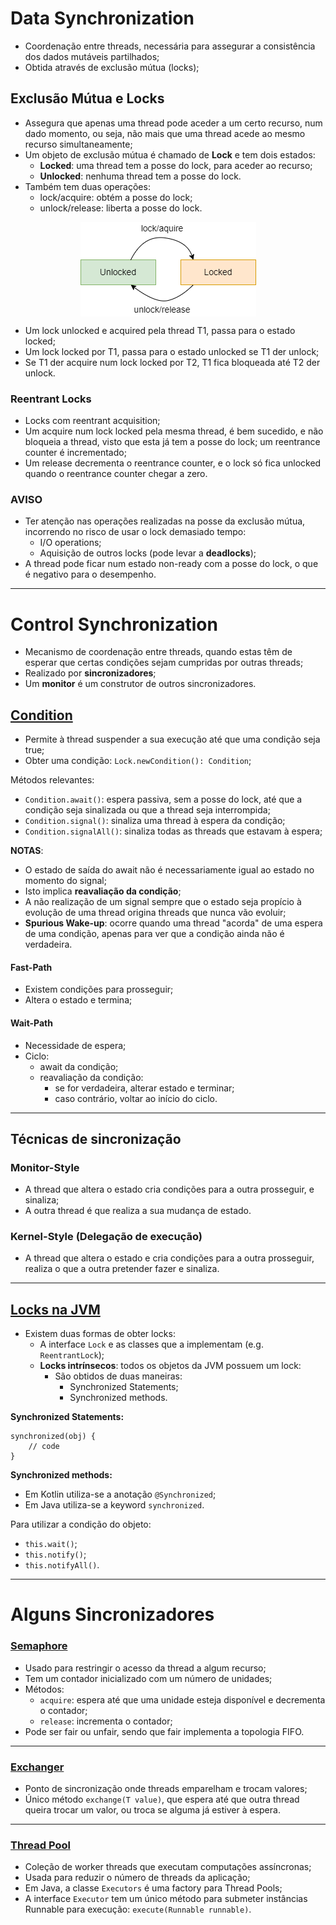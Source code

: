 # Data Synchronization

* Coordenação entre threads, necessária para assegurar a consistência dos dados mutáveis partilhados;
* Obtida através de exclusão mútua (locks);

## Exclusão Mútua e Locks

* Assegura que apenas uma thread pode aceder a um certo recurso, num dado momento, ou seja, não mais que uma thread acede ao mesmo recurso simultaneamente;
* Um objeto de exclusão mútua é chamado de **Lock** e tem dois estados:
  * **Locked**: uma thread tem a posse do lock, para aceder ao recurso;
  * **Unlocked**: nenhuma thread tem a posse do lock.
* Também tem duas operações:
  * lock/acquire: obtém a posse do lock;
  * unlock/release: liberta a posse do lock.

<p align="center">
    <img src="./docs/locks.png" alt="Locks" align="center"/>
</p>

* Um lock unlocked e acquired pela thread T1, passa para o estado locked;
* Um lock locked por T1, passa para o estado unlocked se T1 der unlock;
* Se T1 der acquire num lock locked por T2, T1 fica bloqueada até T2 der unlock.

### Reentrant Locks

* Locks com reentrant acquisition;
* Um acquire num lock locked pela mesma thread, é bem sucedido, e não bloqueia a thread, visto que esta já tem a posse do lock; um reentrance counter é incrementado;
* Um release decrementa o reentrance counter, e o lock só fica unlocked quando o reentrance counter chegar a zero.

### AVISO

* Ter atenção nas operações realizadas na posse da exclusão mútua, incorrendo no risco de usar o lock demasiado tempo:
  * I/O operations;
  * Aquisição de outros locks (pode levar a **deadlocks**);
* A thread pode ficar num estado non-ready com a posse do lock, o que é negativo para o desempenho.

---

# Control Synchronization

* Mecanismo de coordenação entre threads, quando estas têm de esperar que certas condições sejam cumpridas por outras threads;
* Realizado por **sincronizadores**;
* Um **monitor** é um construtor de outros sincronizadores.

## [Condition](https://docs.oracle.com/javase/8/docs/api/java/util/concurrent/locks/Condition.html)

* Permite à thread suspender a sua execução até que uma condição seja true;
* Obter uma condição: `Lock.newCondition(): Condition`;
  
Métodos relevantes:

* `Condition.await()`: espera passiva, sem a posse do lock, até que a condição seja sinalizada ou que a thread seja interrompida;
* `Condition.signal()`: sinaliza uma thread à espera da condição;
* `Condition.signalAll()`: sinaliza todas as threads que estavam à espera;

**NOTAS**:

* O estado de saída do await não é necessariamente igual ao estado no momento do signal;
* Isto implica **reavaliação da condição**;
* A não realização de um signal sempre que o estado seja propício à evolução de uma thread origina threads que nunca vão evoluir;
* **Spurious Wake-up**: ocorre quando uma thread "acorda" de uma espera de uma condição, apenas para ver que a condição ainda não é verdadeira.

#### Fast-Path

* Existem condições para prosseguir;
* Altera o estado e termina;

#### Wait-Path

* Necessidade de espera;
* Ciclo:
  * await da condição;
  * reavaliação da condição:
    * se for verdadeira, alterar estado e terminar;
    * caso contrário, voltar ao início do ciclo.

---

## Técnicas de sincronização

### Monitor-Style

* A thread que altera o estado cria condições para a outra prosseguir, e sinaliza;
* A outra thread é que realiza a sua mudança de estado.

### Kernel-Style (Delegação de execução)

* A thread que altera o estado e cria condições para a outra prosseguir, realiza o que a outra pretender fazer e sinaliza.

---

## [Locks na JVM](https://docs.oracle.com/javase/8/docs/api/java/util/concurrent/locks/Lock.html)

* Existem duas formas de obter locks:
  * A interface `Lock` e as classes que a implementam (e.g. `ReentrantLock`);
  * **Locks intrínsecos**: todos os objetos da JVM possuem um lock:
    * São obtidos de duas maneiras:
      * Synchronized Statements;
      * Synchronized methods.

**Synchronized Statements:**

```
synchronized(obj) {
    // code
}
```

**Synchronized methods:**

* Em Kotlin utiliza-se a anotação `@Synchronized`;
* Em Java utiliza-se a keyword `synchronized`.

Para utilizar a condição do objeto:

* `this.wait()`;
* `this.notify()`;
* `this.notifyAll()`.

---

# Alguns Sincronizadores

### [Semaphore](https://docs.oracle.com/javase/8/docs/api/java/util/concurrent/Semaphore.html)

* Usado para restringir o acesso da thread a algum recurso;
* Tem um contador inicializado com um número de unidades;
* Métodos:
  * `acquire`: espera até que uma unidade esteja disponível e decrementa o contador;
  * `release`: incrementa o contador;
* Pode ser fair ou unfair, sendo que fair implementa a topologia FIFO.

---

### [Exchanger](https://docs.oracle.com/javase/8/docs/api/java/util/concurrent/Exchanger.html) 

* Ponto de sincronização onde threads emparelham e trocam valores;
* Único método `exchange(T value)`, que espera até que outra thread queira trocar um valor, ou troca se alguma já estiver à espera.

---

### [Thread Pool](https://docs.oracle.com/javase/8/docs/api/java/util/concurrent/ExecutorService.html)

* Coleção de worker threads que executam computações assíncronas;
* Usada para reduzir o número de threads da aplicação;
* Em Java, a classe `Executors` é uma factory para Thread Pools;
* A interface `Executor` tem um único método para submeter instâncias Runnable para execução: `execute(Runnable runnable)`. 
